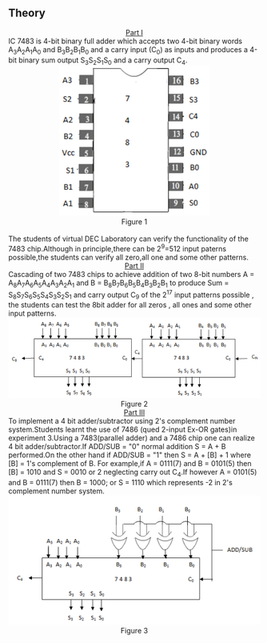 ## Theory
 <div class="content" id="experiment-article-section-2-content">                            
                            <div align="center" class="big" style="text-decoration:underline;" > Part I </div>
                      IC 7483 is 4-bit binary full adder which accepts two 4-bit binary words A<sub>3</sub>A<sub>2</sub>A<sub>1</sub>A<sub>0</sub> and B<sub>3</sub>B<sub>2</sub>B<sub>1</sub>B<sub>0</sub> and a carry input (C<sub>0</sub>) as inputs and produces a 4-bit binary sum output S<sub>3</sub>S<sub>2</sub>S<sub>1</sub>S<sub>0</sub> and a carry output C<sub>4</sub>.
                            <br />
                            <div align="center">
                            <img src="images/1.png" style="width:300px;height:300px;"/> 
                            <br />
                            Figure 1
                            <br />
                            <br />
                             </div>
     The students of virtual DEC Laboratory can verify the functionality of the 7483 chip.Although in principle,there can be 2<sup>9</sup>=512 input paterns possible,the students can verify all zero,all one and some other patterns.<br />
 
 </div>
                                                     <div align="center" class="big" style="text-decoration:underline" > Part II </div>
                                                       <div align="left">
 Cascading of two 7483 chips to achieve addition of two 8-bit numbers A =  A<sub>8</sub>A<sub>7</sub>A<sub>6</sub>A<sub>5</sub>A<sub>4</sub>A<sub>3</sub>A<sub>2</sub>A<sub>1</sub> and B =  B<sub>8</sub>B<sub>7</sub>B<sub>6</sub>B<sub>5</sub>B<sub>4</sub>B<sub>3</sub>B<sub>2</sub>B<sub>1</sub> to produce Sum = S<sub>8</sub>S<sub>7</sub>S<sub>6</sub>S<sub>5</sub>S<sub>4</sub>S<sub>3</sub>S<sub>2</sub>S<sub>1</sub> and carry output C<sub>9</sub> of the 2<sup>17</sup> input patterns possible , the students can test the 8bit adder for all zeros , all ones and some other input patterns.  <br/>
                            <div align="center">
                            <img src="images/2.png" />
                             <br />
                            Figure 2
                            </div>
                             <div align="center" class="big" style="text-decoration:underline" > Part III </div> 
                             <div align="left">
 To implement a 4 bit adder/subtractor using 2's complement number system.Students learnt the use of 7486 (qued 2-input Ex-OR gates)in experiment 3.Using a 7483(parallel adder) and a 7486 chip one can realize 4 bit adder/subtractor.If ADD/SUB = "0" normal addition S = A + B performed.On the other hand if ADD/SUB = "1" then S = A + [B] + 1 where [B] = 1's complement of B.
 For example,if A = 0111(7) and B = 0101(5) then [B] = 1010 and S = 0010 or 2 neglecting carry out C<sub>4</sub>.If however A = 0101(5) and B = 0111(7) then B = 1000; or S = 1110 which represents -2 in 2's complement number system.
 <br/>
  <div align="center">
                            <img src="images/3.png" />
                             <br />
                            Figure 3                         
                        </div>
                        </div>
